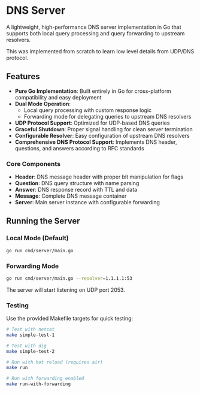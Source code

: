 # DNS Server

A lightweight, high-performance DNS server implementation in Go that supports both local query processing and query forwarding to upstream resolvers.

This was implemented from scratch to learn low level details from UDP/DNS protocol.

## Features

- **Pure Go Implementation**: Built entirely in Go for cross-platform compatibility and easy deployment
- **Dual Mode Operation**: 
  - Local query processing with custom response logic
  - Forwarding mode for delegating queries to upstream DNS resolvers
- **UDP Protocol Support**: Optimized for UDP-based DNS queries
- **Graceful Shutdown**: Proper signal handling for clean server termination
- **Configurable Resolver**: Easy configuration of upstream DNS resolvers
- **Comprehensive DNS Protocol Support**: Implements DNS header, questions, and answers according to RFC standards

### Core Components

- **Header**: DNS message header with proper bit manipulation for flags
- **Question**: DNS query structure with name parsing
- **Answer**: DNS response record with TTL and data
- **Message**: Complete DNS message container
- **Server**: Main server instance with configurable forwarding

## Running the Server

### Local Mode (Default)
```bash
go run cmd/server/main.go
```

### Forwarding Mode
```bash
go run cmd/server/main.go --resolver=1.1.1.1:53
```

The server will start listening on UDP port 2053.

### Testing

Use the provided Makefile targets for quick testing:

```bash
# Test with netcat
make simple-test-1

# Test with dig
make simple-test-2

# Run with hot reload (requires air)
make run

# Run with forwarding enabled
make run-with-forwarding
```